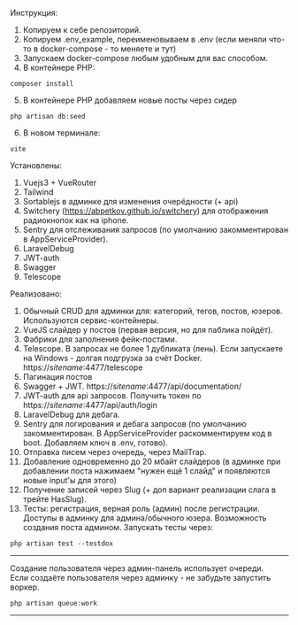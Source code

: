 Инструкция: 
1) Копируем к себе репозиторий.
2) Копируем .env_example, переименовываем в .env (если меняли что-то в docker-compose - то меняете и тут)
3) Запускаем docker-compose любым удобным для вас способом.
4) В контейнере PHP: 
```
composer install
```
5) В контейнере PHP добавляем новые посты через сидер
```
php artisan db:seed
```
6) В новом терминале:
```
vite 
```

Установлены:
1) Vuejs3 + VueRouter
2) Tailwind
3) Sortablejs в админке для изменения очерёдности (+ api)
4) Switchery (https://abpetkov.github.io/switchery) для отображения радиокнопок как на iphone.
5) Sentry для отслеживания запросов (по умолчанию закомментирован в AppServiceProvider).
6) LaravelDebug 
7) JWT-auth
8) Swagger
9) Telescope

Реализовано:
1) Обычный CRUD для админки для: категорий, тегов, постов, юзеров. Используются сервис-контейнеры.
2) VueJS слайдер у постов (первая версия, но для паблика пойдёт).
3) Фабрики для заполнения фейк-постами.
4) Telescope. В запросах не более 1 дубликата (лень). Если запускаете на Windows - долгая подгрузка за счёт Docker. https://*sitename*:4477/telescope 
5) Пагинация постов
6) Swagger + JWT. https://*sitename*:4477/api/documentation/
7) JWT-auth для api запросов. Получить токен по https://*sitename*:4477/api/auth/login
8) LaravelDebug для дебага. 
9) Sentry для логирования и дебага запросов (по умолчанию закомментирован. В AppServiceProvider раскомментируем код в boot. Добавляем ключ в .env, готово).
10) Отправка писем через очередь, через MailTrap.
11) Добавление одновременно до 20 мбайт слайдеров (в админке при добавлении поста нажимаем "нужен ещё 1 слайд" и появляются новые input'ы для этого)
12) Получение записей через Slug (+ доп вариант реализации слага в трейте HasSlug).
13) Тесты: регистрация, верная роль (админ) после регистрации. Доступы в админку для админа/обычного юзера. Возможность создания поста админом.
Запускать тесты через: 
```
php artisan test --testdox
```



------
Создание пользователя через админ-панель использует очереди.  
Если создаёте пользователя через админку - не забудьте запустить воркер.
```
php artisan queue:work
```

------

